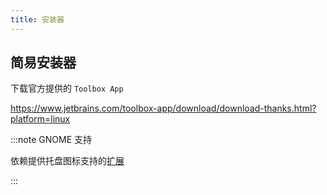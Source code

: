 ```yaml
---
title: 安装器
---
```


## 简易安装器

下载官方提供的 `Toolbox App`

https://www.jetbrains.com/toolbox-app/download/download-thanks.html?platform=linux

:::note GNOME 支持

依赖提供托盘图标支持的[扩展](https://extensions.gnome.org/extension/615/appindicator-support/)

:::

<!--
## 基础介绍

https://www.jetbrains.com/help/idea/using-code-editor.html?keymap=primary_gnome

:::note 推荐的设置

在页面内 `Ctrl + F` 搜索 "Settings/Preferences" 进行设置

:::
-->

